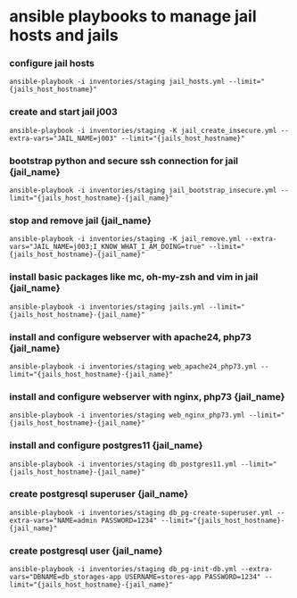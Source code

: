 # ansible playbooks to manage jail hosts and jails

### configure jail hosts

```
ansible-playbook -i inventories/staging jail_hosts.yml --limit="{jails_host_hostname}"
```

### create and start jail j003

```
ansible-playbook -i inventories/staging -K jail_create_insecure.yml --extra-vars="JAIL_NAME=j003" --limit="{jails_host_hostname}"
```

### bootstrap python and secure ssh connection for jail {jail_name}

```
ansible-playbook -i inventories/staging jail_bootstrap_insecure.yml --limit="{jails_host_hostname}-{jail_name}"
```

### stop and remove jail {jail_name}

```
ansible-playbook -i inventories/staging -K jail_remove.yml --extra-vars="JAIL_NAME=j003;I_KNOW_WHAT_I_AM_DOING=true" --limit="{jails_host_hostname}-{jail_name}"
```

### install basic packages like mc, oh-my-zsh and vim in jail {jail_name}

```
ansible-playbook -i inventories/staging jails.yml --limit="{jails_host_hostname}-{jail_name}"
```

### install and configure webserver with apache24, php73 {jail_name}

```
ansible-playbook -i inventories/staging web_apache24_php73.yml --limit="{jails_host_hostname}-{jail_name}"
```

### install and configure webserver with nginx, php73 {jail_name}

```
ansible-playbook -i inventories/staging web_nginx_php73.yml --limit="{jails_host_hostname}-{jail_name}"
```

### install and configure postgres11 {jail_name}

```
ansible-playbook -i inventories/staging db_postgres11.yml --limit="{jails_host_hostname}-{jail_name}"
```

### create postgresql superuser {jail_name}

```
ansible-playbook -i inventories/staging db_pg-create-superuser.yml --extra-vars="NAME=admin PASSWORD=1234" --limit="{jails_host_hostname}-{jail_name}"
```

### create postgresql user {jail_name}

```
ansible-playbook -i inventories/staging db_pg-init-db.yml --extra-vars="DBNAME=db_storages-app USERNAME=stores-app PASSWORD=1234" --limit="{jails_host_hostname}-{jail_name}"
```
